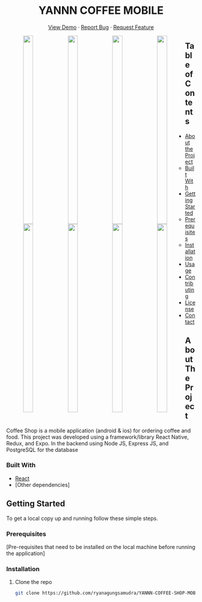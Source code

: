 # <h1 align="center">YANNN COFFEE MOBILE</h1>

 <p align="center">
    <a href="https://drive.google.com/file/d/1SKfoa8qEeTilyXvMpFRS9qi3ErmEOibL/view?usp=sharing">View Demo</a>
    ·
    <a href="https://github.com/ryanagungsamudra/YANNN-COFFEE-SHOP-MOBILE/issues">Report Bug</a>
    ·
    <a href="https://github.com/ryanagungsamudra/YANNN-COFFEE-SHOP-MOBILE/pulls">Request Feature</a>
  </p>
<div align="center">
  <img align="left" width="23%" height="500px" src="https://user-images.githubusercontent.com/115606537/224935307-fd1a5614-43de-4469-8623-d95002ca7470.png"/>
  <img align="left" width="23%" height="500px" src="https://user-images.githubusercontent.com/115606537/224939214-fc94182b-274f-465a-b0a4-174accef6648.png"/>
  <img align="left" width="23%" height="500px" src="https://user-images.githubusercontent.com/115606537/224939170-40af1226-87d7-49af-b385-07e6b9b181eb.png"/>
  <img align="left" width="23%" height="500px" src="https://user-images.githubusercontent.com/115606537/224937614-485ee370-bc09-4404-bbb3-861e943ca13d.png"/>
  <img align="left" width="23%" height="500px" src="https://user-images.githubusercontent.com/115606537/224938578-16aa7f23-2d2b-4f76-aa4b-8ed62dd2e258.png"/>
  <img align="left" width="23%" height="500px" src="https://user-images.githubusercontent.com/115606537/224937949-534b2272-ec91-4323-9dbc-a58472ba4aa7.png"/>
  <img align="left" width="23%" height="500px" src="https://user-images.githubusercontent.com/115606537/224938397-8c4fbb3a-cb91-45ed-ae68-414415b277c5.png"/>
  <img align="left" width="23%" height="500px" src="https://user-images.githubusercontent.com/115606537/224935355-8156cbf9-cf6b-4d87-9abc-3082c152fbd4.png"/>
</div>

## Table of Contents

- [About the Project](#about-the-project)
  - [Built With](#built-with)
- [Getting Started](#getting-started)
  - [Prerequisites](#prerequisites)
  - [Installation](#installation)
- [Usage](#usage)
- [Contributing](#contributing)
- [License](#license)
- [Contact](#contact)

## About The Project

Coffee Shop is a mobile application (android & ios) for ordering coffee and food. This project was developed using a framework/library React Native, Redux, and Expo. In the backend using Node JS, Express JS, and PostgreSQL for the database

### Built With

- [React](https://reactjs.org/)
- [Other dependencies]

## Getting Started

To get a local copy up and running follow these simple steps.

### Prerequisites

[Pre-requisites that need to be installed on the local machine before running the application]

### Installation

1. Clone the repo
   ```sh
   git clone https://github.com/ryanagungsamudra/YANNN-COFFEE-SHOP-MOBILE.git
